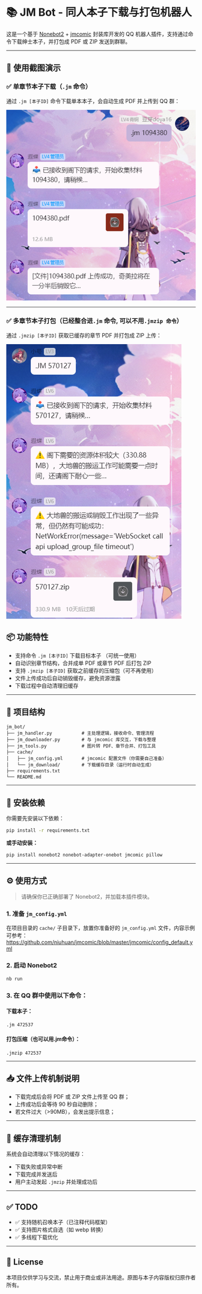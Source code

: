 # 📚 JM Bot - 同人本子下载与打包机器人

这是一个基于 [Nonebot2](https://v2.nonebot.dev/) + [jmcomic](https://github.com/tonquer/JMComic-qt) 封装库开发的 QQ 机器人插件，支持通过命令下载绅士本子，并打包成 PDF 或 ZIP 发送到群聊。

---

## 📸 使用截图演示

### ✅ 单章节本子下载（`.jm` 命令）
通过 `.jm [本子ID]` 命令下载单本本子，会自动生成 PDF 并上传到 QQ 群：

![单本请求效果](demo/%E5%8D%95%E6%9C%AC%E8%AF%B7%E6%B1%82.png)

---

### ✅ 多章节本子打包（已经整合进`.jm` 命令, 可以不用`.jmzip 命令`）
通过 `.jmzip [本子ID]` 获取已缓存的章节 PDF 并打包成 ZIP 上传：

![多本请求效果](demo/%E5%A4%9A%E6%9C%AC%E8%AF%B7%E6%B1%82.png)


## 📦 功能特性

- 支持命令 `.jm [本子ID]` 下载目标本子 （可统一使用）
- 自动识别章节结构，合并成单 PDF 或章节 PDF 后打包 ZIP
- 支持 `.jmzip [本子ID]` 获取之前缓存的压缩包（可不再使用）
- 文件上传成功后自动销毁缓存，避免资源泄露
- 下载过程中自动清理旧缓存

---

## 🧱 项目结构

```
jm_bot/
├── jm_handler.py           # 主处理逻辑，接收命令、管理流程
├── jm_downloader.py        # 与 jmcomic 库交互，下载与整理
├── jm_tools.py             # 图片转 PDF、章节合并、打包工具
├── cache/
│   ├── jm_config.yml       # jmcomic 配置文件（你需要自己准备）
│   └── jm_download/        # 下载缓存目录（运行时自动生成）
├── requirements.txt
└── README.md
```

---

## 🧰 安装依赖

你需要先安装以下依赖：

```bash
pip install -r requirements.txt
```

**或手动安装：**

```bash
pip install nonebot2 nonebot-adapter-onebot jmcomic pillow
```

---

## ⚙️ 使用方式

> 请确保你已正确部署了 Nonebot2，并加载本插件模块。

### 1. 准备 `jm_config.yml`

在项目目录的 `cache/` 子目录下，放置你准备好的 `jm_config.yml` 文件，内容示例可参考：
https://github.com/niuhuan/jmcomic/blob/master/jmcomic/config_default.yml

### 2. 启动 Nonebot2

```bash
nb run
```

### 3. 在 QQ 群中使用以下命令：

#### 下载本子：
```
.jm 472537
```

#### 打包压缩（也可以用.jm命令）：
```
.jmzip 472537
```

---

## 📥 文件上传机制说明

- 下载完成后会将 PDF 或 ZIP 文件上传至 QQ 群；
- 上传成功后会等待 90 秒自动删除；
- 若文件过大（>90MB），会发出提示信息；

---

## 🧼 缓存清理机制

系统会自动清理以下情况的缓存：
- 下载失败或异常中断
- 下载完成并发送后
- 用户主动发起 `.jmzip` 并处理成功后

---

## ✅ TODO

- ✅ 支持随机召唤本子（已注释代码框架）
- ✅ 支持图片格式自选（如 webp 转换）
- ✅ 多线程下载优化

---

## 📄 License

本项目仅供学习与交流，禁止用于商业或非法用途。原图与本子内容版权归原作者所有。
